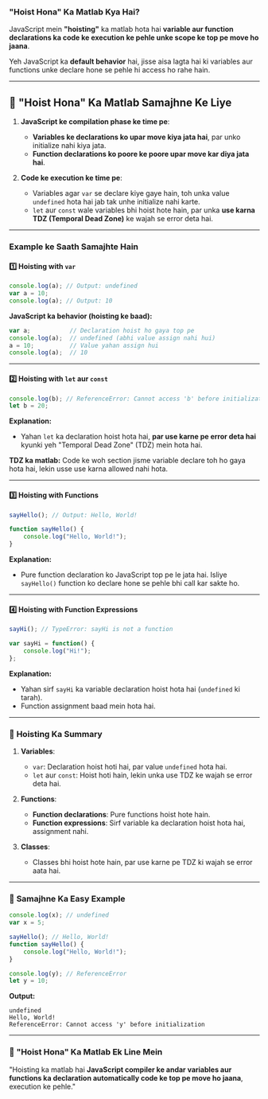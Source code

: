 ### **"Hoist Hona" Ka Matlab Kya Hai?**

JavaScript mein **"hoisting"** ka matlab hota hai **variable aur function declarations ka code ke execution ke pehle unke scope ke top pe move ho jaana**.  

Yeh JavaScript ka **default behavior** hai, jisse aisa lagta hai ki variables aur functions unke declare hone se pehle hi access ho rahe hain.  

---

## 🔎 **"Hoist Hona" Ka Matlab Samajhne Ke Liye**  

1. **JavaScript ke compilation phase ke time pe**:
   - **Variables ke declarations ko upar move kiya jata hai**, par unko initialize nahi kiya jata.  
   - **Function declarations ko poore ke poore upar move kar diya jata hai**.  

2. **Code ke execution ke time pe**:
   - Variables agar `var` se declare kiye gaye hain, toh unka value `undefined` hota hai jab tak unhe initialize nahi karte.  
   - `let` aur `const` wale variables bhi hoist hote hain, par unka **use karna TDZ (Temporal Dead Zone)** ke wajah se error deta hai.

---

### **Example ke Saath Samajhte Hain**  

#### 1️⃣ **Hoisting with `var`**  
```javascript
console.log(a); // Output: undefined  
var a = 10;  
console.log(a); // Output: 10  
```

**JavaScript ka behavior (hoisting ke baad):**  
```javascript
var a;           // Declaration hoist ho gaya top pe  
console.log(a);  // undefined (abhi value assign nahi hui)  
a = 10;          // Value yahan assign hui  
console.log(a);  // 10  
```

---

#### 2️⃣ **Hoisting with `let` aur `const`**  

```javascript
console.log(b); // ReferenceError: Cannot access 'b' before initialization
let b = 20;  
```

**Explanation:**  
- Yahan `let` ka declaration hoist hota hai, **par use karne pe error deta hai** kyunki yeh "Temporal Dead Zone" (TDZ) mein hota hai.  

**TDZ ka matlab:** Code ke woh section jisme variable declare toh ho gaya hota hai, lekin usse use karna allowed nahi hota.  

---

#### 3️⃣ **Hoisting with Functions**  

```javascript
sayHello(); // Output: Hello, World!

function sayHello() {
    console.log("Hello, World!");
}
```

**Explanation:**  
- Pure function declaration ko JavaScript top pe le jata hai. Isliye `sayHello()` function ko declare hone se pehle bhi call kar sakte ho.  

---

#### 4️⃣ **Hoisting with Function Expressions**  

```javascript
sayHi(); // TypeError: sayHi is not a function

var sayHi = function() {
    console.log("Hi!");
};
```

**Explanation:**  
- Yahan sirf `sayHi` ka variable declaration hoist hota hai (`undefined` ki tarah).  
- Function assignment baad mein hota hai.  

---

### 🎯 **Hoisting Ka Summary**  

1. **Variables**:  
   - `var`: Declaration hoist hoti hai, par value `undefined` hota hai.  
   - `let` aur `const`: Hoist hoti hain, lekin unka use TDZ ke wajah se error deta hai.  

2. **Functions**:  
   - **Function declarations**: Pure functions hoist hote hain.  
   - **Function expressions**: Sirf variable ka declaration hoist hota hai, assignment nahi.  

3. **Classes**:  
   - Classes bhi hoist hote hain, par use karne pe TDZ ki wajah se error aata hai.  

---

### 🚀 **Samajhne Ka Easy Example**  

```javascript
console.log(x); // undefined
var x = 5;

sayHello(); // Hello, World!
function sayHello() {
    console.log("Hello, World!");
}

console.log(y); // ReferenceError
let y = 10;
```

**Output:**
```text
undefined
Hello, World!
ReferenceError: Cannot access 'y' before initialization
```

---

### 🤔 **"Hoist Hona" Ka Matlab Ek Line Mein**  
"Hoisting ka matlab hai **JavaScript compiler ke andar variables aur functions ka declaration automatically code ke top pe move ho jaana**, execution ke pehle."  
